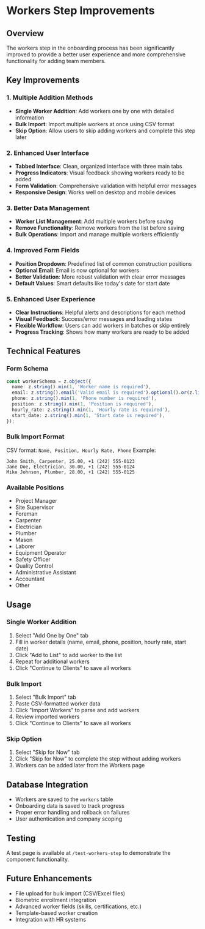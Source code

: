 # Workers Step Improvements

## Overview
The workers step in the onboarding process has been significantly improved to provide a better user experience and more comprehensive functionality for adding team members.

## Key Improvements

### 1. Multiple Addition Methods
- **Single Worker Addition**: Add workers one by one with detailed information
- **Bulk Import**: Import multiple workers at once using CSV format
- **Skip Option**: Allow users to skip adding workers and complete this step later

### 2. Enhanced User Interface
- **Tabbed Interface**: Clean, organized interface with three main tabs
- **Progress Indicators**: Visual feedback showing workers ready to be added
- **Form Validation**: Comprehensive validation with helpful error messages
- **Responsive Design**: Works well on desktop and mobile devices

### 3. Better Data Management
- **Worker List Management**: Add multiple workers before saving
- **Remove Functionality**: Remove workers from the list before saving
- **Bulk Operations**: Import and manage multiple workers efficiently

### 4. Improved Form Fields
- **Position Dropdown**: Predefined list of common construction positions
- **Optional Email**: Email is now optional for workers
- **Better Validation**: More robust validation with clear error messages
- **Default Values**: Smart defaults like today's date for start date

### 5. Enhanced User Experience
- **Clear Instructions**: Helpful alerts and descriptions for each method
- **Visual Feedback**: Success/error messages and loading states
- **Flexible Workflow**: Users can add workers in batches or skip entirely
- **Progress Tracking**: Shows how many workers are ready to be added

## Technical Features

### Form Schema
```typescript
const workerSchema = z.object({
  name: z.string().min(1, 'Worker name is required'),
  email: z.string().email('Valid email is required').optional().or(z.literal('')),
  phone: z.string().min(1, 'Phone number is required'),
  position: z.string().min(1, 'Position is required'),
  hourly_rate: z.string().min(1, 'Hourly rate is required'),
  start_date: z.string().min(1, 'Start date is required'),
});
```

### Bulk Import Format
CSV format: `Name, Position, Hourly Rate, Phone`
Example:
```
John Smith, Carpenter, 25.00, +1 (242) 555-0123
Jane Doe, Electrician, 30.00, +1 (242) 555-0124
Mike Johnson, Plumber, 28.00, +1 (242) 555-0125
```

### Available Positions
- Project Manager
- Site Supervisor
- Foreman
- Carpenter
- Electrician
- Plumber
- Mason
- Laborer
- Equipment Operator
- Safety Officer
- Quality Control
- Administrative Assistant
- Accountant
- Other

## Usage

### Single Worker Addition
1. Select "Add One by One" tab
2. Fill in worker details (name, email, phone, position, hourly rate, start date)
3. Click "Add to List" to add worker to the list
4. Repeat for additional workers
5. Click "Continue to Clients" to save all workers

### Bulk Import
1. Select "Bulk Import" tab
2. Paste CSV-formatted worker data
3. Click "Import Workers" to parse and add workers
4. Review imported workers
5. Click "Continue to Clients" to save all workers

### Skip Option
1. Select "Skip for Now" tab
2. Click "Skip for Now" to complete the step without adding workers
3. Workers can be added later from the Workers page

## Database Integration
- Workers are saved to the `workers` table
- Onboarding data is saved to track progress
- Proper error handling and rollback on failures
- User authentication and company scoping

## Testing
A test page is available at `/test-workers-step` to demonstrate the component functionality.

## Future Enhancements
- File upload for bulk import (CSV/Excel files)
- Biometric enrollment integration
- Advanced worker fields (skills, certifications, etc.)
- Template-based worker creation
- Integration with HR systems 